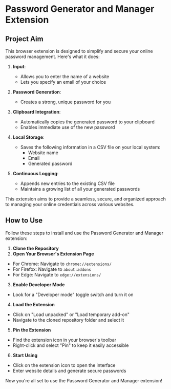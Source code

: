 # Password Generator and Manager Extension

## Project Aim

This browser extension is designed to simplify and secure your online password management. Here's what it does:

1. **Input**: 
   - Allows you to enter the name of a website
   - Lets you specify an email of your choice

2. **Password Generation**: 
   - Creates a strong, unique password for you

3. **Clipboard Integration**: 
   - Automatically copies the generated password to your clipboard
   - Enables immediate use of the new password

4. **Local Storage**: 
   - Saves the following information in a CSV file on your local system:
     - Website name
     - Email
     - Generated password

5. **Continuous Logging**: 
   - Appends new entries to the existing CSV file
   - Maintains a growing list of all your generated passwords

This extension aims to provide a seamless, secure, and organized approach to managing your online credentials across various websites.

## How to Use

Follow these steps to install and use the Password Generator and Manager extension:

1. **Clone the Repository**
2. **Open Your Browser's Extension Page**
- For Chrome: Navigate to `chrome://extensions/`
- For Firefox: Navigate to `about:addons`
- For Edge: Navigate to `edge://extensions/`

3. **Enable Developer Mode**
- Look for a "Developer mode" toggle switch and turn it on

4. **Load the Extension**
- Click on "Load unpacked" or "Load temporary add-on"
- Navigate to the cloned repository folder and select it

5. **Pin the Extension**
- Find the extension icon in your browser's toolbar
- Right-click and select "Pin" to keep it easily accessible

6. **Start Using**
- Click on the extension icon to open the interface
- Enter website details and generate secure passwords

Now you're all set to use the Password Generator and Manager extension!

